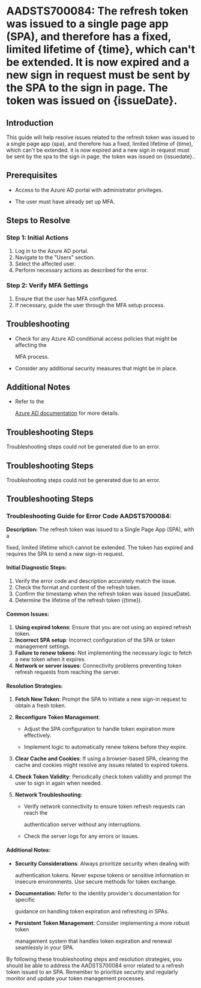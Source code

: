 # AADSTS700084: The refresh token was issued to a single page app (SPA), and therefore has a fixed, limited lifetime of {time}, which can't be extended. It is now expired and a new sign in request must be sent by the SPA to the sign in page. The token was issued on {issueDate}.


## Introduction

This guide will help resolve issues related to the refresh token was issued to a
single page app (spa), and therefore has a fixed, limited lifetime of {time},
which can't be extended. it is now expired and a new sign in request must be
sent by the spa to the sign in page. the token was issued on {issuedate}..


## Prerequisites


* Access to the Azure AD portal with administrator privileges.

* The user must have already set up MFA.


## Steps to Resolve


### Step 1: Initial Actions

1. Log in to the Azure AD portal.
2. Navigate to the "Users" section.
3. Select the affected user.
4. Perform necessary actions as described for the error.


### Step 2: Verify MFA Settings

1. Ensure that the user has MFA configured.
2. If necessary, guide the user through the MFA setup process.


## Troubleshooting


* Check for any Azure AD conditional access policies that might be affecting the

  MFA process.

* Consider any additional security measures that might be in place.


## Additional Notes


* Refer to the

  [Azure AD 
documentation](https://learn.microsoft.com/en-us/azure/active-directory/)
  for more details.


## Troubleshooting Steps

Troubleshooting steps could not be generated due to an error.


## Troubleshooting Steps

Troubleshooting steps could not be generated due to an error.


## Troubleshooting Steps


### Troubleshooting Guide for Error Code AADSTS700084:

**Description:** The refresh token was issued to a Single Page App (SPA), with a

fixed, limited lifetime which cannot be extended. The token has expired and
requires the SPA to send a new sign-in request.


#### Initial Diagnostic Steps:

1. Verify the error code and description accurately match the issue.
2. Check the format and content of the refresh token.
3. Confirm the timestamp when the refresh token was issued (issueDate).
4. Determine the lifetime of the refresh token ({time}).


#### Common Issues:

1. **Using expired tokens**: Ensure that you are not using an expired refresh
   token.
2. **Incorrect SPA setup**: Incorrect configuration of the SPA or token
   management settings.
3. **Failure to renew tokens**: Not implementing the necessary logic to fetch a
   new token when it expires.
4. **Network or server issues**: Connectivity problems preventing token refresh
   requests from reaching the server.


#### Resolution Strategies:

1. **Fetch New Token**: Prompt the SPA to initiate a new sign-in request to
   obtain a fresh token.
2. **Reconfigure Token Management**:
   * Adjust the SPA configuration to handle token expiration more effectively.

   * Implement logic to automatically renew tokens before they expire.

3. **Clear Cache and Cookies**: If using a browser-based SPA, clearing the cache
   and cookies might resolve any issues related to expired tokens.
4. **Check Token Validity**: Periodically check token validity and prompt the
   user to sign in again when needed.
5. **Network Troubleshooting**:
   * Verify network connectivity to ensure token refresh requests can reach the

     authentication server without any interruptions.
   * Check the server logs for any errors or issues.


#### Additional Notes:


* **Security Considerations**: Always prioritize security when dealing with

  authentication tokens. Never expose tokens or sensitive information in
  insecure environments. Use secure methods for token exchange.

* **Documentation**: Refer to the identity provider's documentation for specific

  guidance on handling token expiration and refreshing in SPAs.

* **Persistent Token Management**: Consider implementing a more robust token

  management system that handles token expiration and renewal seamlessly in your
  SPA.

By following these troubleshooting steps and resolution strategies, you should
be able to address the AADSTS700084 error related to a refresh token issued to
an SPA. Remember to prioritize security and regularly monitor and update your
token management processes.